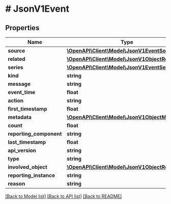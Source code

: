 # # JsonV1Event

## Properties

Name | Type | Description | Notes
------------ | ------------- | ------------- | -------------
**source** | [**\OpenAPI\Client\Model\JsonV1EventSource**](JsonV1EventSource.md) |  | [optional]
**related** | [**\OpenAPI\Client\Model\JsonV1ObjectReference**](JsonV1ObjectReference.md) |  | [optional]
**series** | [**\OpenAPI\Client\Model\JsonV1EventSeries**](JsonV1EventSeries.md) |  | [optional]
**kind** | **string** |  | [optional]
**message** | **string** |  | [optional]
**event_time** | **float** |  | [optional]
**action** | **string** |  | [optional]
**first_timestamp** | **float** |  | [optional]
**metadata** | [**\OpenAPI\Client\Model\JsonV1ObjectMeta**](JsonV1ObjectMeta.md) |  | [optional]
**count** | **float** |  | [optional]
**reporting_component** | **string** |  | [optional]
**last_timestamp** | **float** |  | [optional]
**api_version** | **string** |  | [optional]
**type** | **string** |  | [optional]
**involved_object** | [**\OpenAPI\Client\Model\JsonV1ObjectReference**](JsonV1ObjectReference.md) |  | [optional]
**reporting_instance** | **string** |  | [optional]
**reason** | **string** |  | [optional]

[[Back to Model list]](../../README.md#models) [[Back to API list]](../../README.md#endpoints) [[Back to README]](../../README.md)

